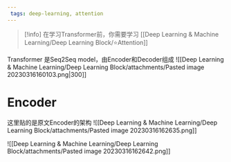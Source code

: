```yaml
---
 tags: deep-learning, attention
---
```


> [!info] 
> 在学习Transformer前，你需要学习 [[Deep Learning & Machine Learning/Deep Learning Block/⭐Attention]]



Transformer 是Seq2Seq model，由Encoder和Decoder组成
![[Deep Learning & Machine Learning/Deep Learning Block/attachments/Pasted image 20230316160103.png|300]]

# Encoder
这里贴的是原文Encoder的架构
![[Deep Learning & Machine Learning/Deep Learning Block/attachments/Pasted image 20230316162635.png]]

![[Deep Learning & Machine Learning/Deep Learning Block/attachments/Pasted image 20230316162642.png]]